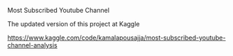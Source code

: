 Most Subscribed Youtube Channel

The updated version of this project at Kaggle

https://www.kaggle.com/code/kamalapousajja/most-subscribed-youtube-channel-analysis

